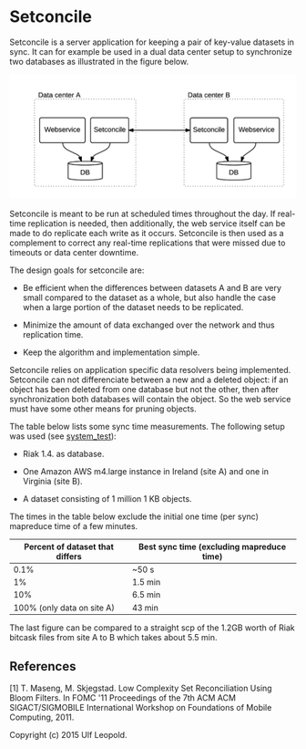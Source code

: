 Setconcile
==========

Setconcile is a server application for keeping a pair of key-value
datasets in sync. It can for example be used in a dual data center
setup to synchronize two databases as illustrated in the figure below.

![alt text](setup.png "Fig. 1")

Setconcile is meant to be run at scheduled times throughout the
day. If real-time replication is needed, then additionally, the
web service itself can be made to do replicate each write as it
occurs. Setconcile is then used as a complement to correct any
real-time replications that were missed due to timeouts or data center
downtime.

The design goals for setconcile are:

 * Be efficient when the differences between datasets A and B are very
   small compared to the dataset as a whole, but also handle the case
   when a large portion of the dataset needs to be replicated.
   
 * Minimize the amount of data exchanged over the network and thus
   replication time.
 
 * Keep the algorithm and implementation simple.

Setconcile relies on application specific data resolvers being
implemented. Setconcile can not differenciate between a new and a
deleted object: if an object has been deleted from one database but
not the other, then after synchronization both databases will contain
the object. So the web service must have some other means for pruning
objects.

The table below lists some sync time measurements. The following setup
was used (see [system_test](system_test/main.tf)):

 * Riak 1.4. as database.

 * One Amazon AWS m4.large instance in Ireland (site A) and one in
   Virginia (site B).

 * A dataset consisting of 1 million 1 KB objects.

The times in the table below exclude the initial one time (per sync)
mapreduce time of a few minutes.

Percent of dataset that differs  | Best sync time (excluding mapreduce time)
-------------------------------- | -----------------------------------------
0.1%                             |  ~50 s
1%                               |  1.5 min
10%                              |  6.5 min
100% (only data on site A)       |  43 min

The last figure can be compared to a straight scp of the 1.2GB worth
of Riak bitcask files from site A to B which takes about 5.5 min.

References
----------
[1] T. Maseng, M. Skjegstad. Low Complexity Set Reconciliation Using Bloom Filters. In FOMC '11 Proceedings of the 7th ACM ACM SIGACT/SIGMOBILE International Workshop on Foundations of Mobile Computing, 2011.


Copyright (c) 2015 Ulf Leopold.
